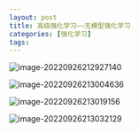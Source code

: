 ```yaml
---
layout: post
title: 高级强化学习——无模型强化学习
categories: [强化学习]
tags: 
---
```



![image-20220926212927140](/assets/img/image-20220926212927140.png)

![image-20220926213004636](/assets/img/image-20220926213004636.png)

![image-20220926213019156](/assets/img/image-20220926213019156.png)

![image-20220926213032129](/assets/img/image-20220926213032129.png)